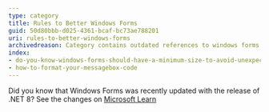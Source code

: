 ```yaml
---
type: category
title: Rules to Better Windows Forms
guid: 50d80bbb-d025-4361-bcaf-bc73ae788201
uri: rules-to-better-windows-forms
archivedreason: Category contains outdated references to windows forms
index:
- do-you-know-windows-forms-should-have-a-minimum-size-to-avoid-unexpected-ui-behavior
- how-to-format-your-messagebox-code
---
```

 
Did you know that Windows Forms was recently updated with the release of .NET 8? See the changes on [Microsoft Learn](https://learn.microsoft.com/en-us/dotnet/core/compatibility/windows-forms/8.0/anchor-layout)
